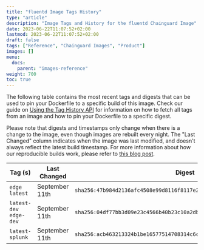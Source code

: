 ```yaml
---
title: "fluentd Image Tags History"
type: "article"
description: "Image Tags and History for the fluentd Chainguard Image"
date: 2023-06-22T11:07:52+02:00
lastmod: 2023-06-22T11:07:52+02:00
draft: false
tags: ["Reference", "Chainguard Images", "Product"]
images: []
menu:
  docs:
    parent: "images-reference"
weight: 700
toc: true
---
```


The following table contains the most recent tags and digests that can be used to pin your Dockerfile to a specific build of this image. Check our guide on [Using the Tag History API](/chainguard/chainguard-images/using-the-tag-history-api/) for information on how to fetch all tags from an image and how to pin your Dockerfile to a specific digest.

Please note that digests and timestamps only change when there is a change to the image, even though images are rebuilt every night. The "Last Changed" column indicates when the image was last modified, and doesn't always reflect the latest build timestamp. For more information about how our reproducible builds work, please refer to [this blog post](https://www.chainguard.dev/unchained/reproducing-chainguards-reproducible-image-builds).

| Tag (s)                  | Last Changed   | Digest                                                                    |
|--------------------------|----------------|---------------------------------------------------------------------------|
|  `edge` `latest`         | September 11th | `sha256:47b984d2136afc4508e99d8116f8117e2c1a122b3852e9f76e81fba5100f3d46` |
|  `latest-dev` `edge-dev` | September 11th | `sha256:04df77bb3d09e23c4566b40b23c10a2dbd2cad44148ffd9b7f2d034a151106dd` |
|  `latest-splunk`         | September 11th | `sha256:acb463213324b1be16577514708314c6cf51e6a38a6b0fb2e53fb2e34f920db8` |
